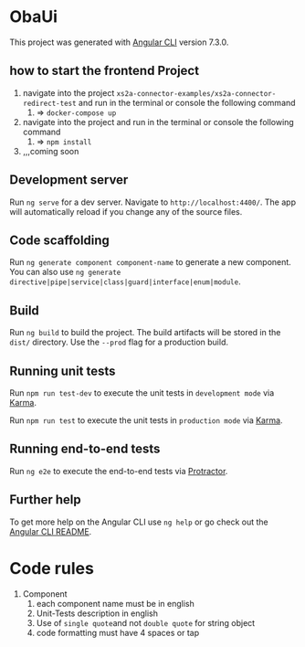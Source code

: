 # ObaUi

This project was generated with [Angular CLI](https://github.com/angular/angular-cli) version 7.3.0.

## how to start the frontend Project
1. navigate into the project `xs2a-connector-examples/xs2a-connector-redirect-test` and run in the terminal or console the following command
    1. => `docker-compose up`
2. navigate into the project and run in the terminal or console the following command
	1. => `npm install`
3. ,,,coming soon


## Development server

Run `ng serve` for a dev server. Navigate to `http://localhost:4400/`. The app will automatically reload if you change any of the source files.

## Code scaffolding

Run `ng generate component component-name` to generate a new component. You can also use `ng generate directive|pipe|service|class|guard|interface|enum|module`.

## Build

Run `ng build` to build the project. The build artifacts will be stored in the `dist/` directory. Use the `--prod` flag for a production build.

## Running unit tests

Run `npm run test-dev` to execute the unit tests in `development mode` via [Karma](https://karma-runner.github.io).

Run `npm run test` to execute the unit tests in `production mode` via [Karma](https://karma-runner.github.io).

## Running end-to-end tests

Run `ng e2e` to execute the end-to-end tests via [Protractor](http://www.protractortest.org/).

## Further help

To get more help on the Angular CLI use `ng help` or go check out the [Angular CLI README](https://github.com/angular/angular-cli/blob/master/README.md).


# Code rules
1. Component
	1. each component name must be in english
	2. Unit-Tests description in english
	3. Use of `single quote`and not `double quote` for string object
	4. code formatting must have 4 spaces or tap
